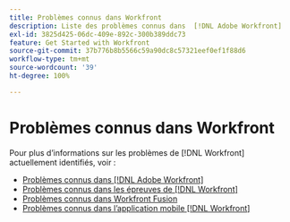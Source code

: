 ```yaml
---
title: Problèmes connus dans Workfront
description: Liste des problèmes connus dans  [!DNL Adobe Workfront]
exl-id: 3825d425-06dc-409e-892c-300b389ddc73
feature: Get Started with Workfront
source-git-commit: 37b776b8b5566c59a90dc8c57321eef0ef1f88d6
workflow-type: tm+mt
source-wordcount: '39'
ht-degree: 100%

---
```


# Problèmes connus dans Workfront

Pour plus d’informations sur les problèmes de [!DNL Workfront] actuellement identifiés, voir :

* [Problèmes connus dans  [!DNL Adobe Workfront]](newworkfrontexperience.md)
* [Problèmes connus dans les épreuves de  [!DNL Workfront] ](workfrontproof.md)
* [Problèmes connus dans Workfront Fusion](workfrontfusion.md)
* [Problèmes connus dans l’application mobile  [!DNL Workfront] ](workfrontmobile.md)
